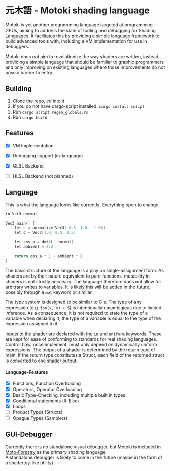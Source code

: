 

# 元木語 - Motoki shading language

Motoki is yet another programming language targeted at programming GPUs, aiming to address the state of tooling and debugging for Shading Languages. It facilitates this by providing a simple language framework to build advanced tools with, including a VM implementation for use in debuggers.  
  
Motoki does not aim to revolutionize the way shaders are written, instead providing a simple language that should be familiar to graphic programmers and only improving on existing languages where those improvements do not pose a barrier to entry.

## Building

1. Clone the repo, cd into it
2. If you do not have cargo-script installed: `cargo install script`
3. Run `cargo script regen_globals.rs`
4. Run `cargo build`

## Features

- [x] VM Implementation
- [x] Debugging support (in-language)
- [x] GLSL Backend
- [ ] HLSL Backend (not planned)


## Language

This is what the language looks like currently. Everything open to change.

```c
in Vec3 normal

Vec3 main() {
    let L = normalize(Vec3(-0.5, 1.0, -1.0))
    let C = Vec3(1.0, 0.5, 0.5)
    
    let cos_a = dot(L, normal)
    let ambient = 0.3

    return cos_a * C + ambient * C
}
```

The basic structure of the language is a play on single-assignment form. As shaders are by their nature equivalent to pure functions, mutability in shaders is not strictly necceary. The language therefore does not allow for arbitrary writes to variables. It is likely this will be added in the future, possibly through a `mut` keyword or similar.  
  
The type system is designed to be similar to C's. The type of any expression (e.g. `foo(x, y) + 5`) is intentionally umambigious due to limited inference. As a consequence, it is not required to state the type of a variable when declaring it, the type of a variable is equal to the type of the expression assigned to it.  
  
Inputs to the shader are declared with the `in` and `uniform` keywords. These are kept for ease of conforming to standards for real shading languages. Control flow, once implement, must only depend on dynamically uniform expressions. The output of a shader is determined by the return type of main. If the return type constitutes a Struct, each field of the returned struct is converted to one shader output.

#### Language-Features

- [x] Functions, Function Overloading
- [x] Operators, Operator Overloading
- [x] Basic Type-Checking, including multiple built in types
- [x] Conditional statements (If-Else)
- [x] Loops
- [ ] Product Types (Structs)
- [ ] Opague Types (Samplers)

## GUI-Debugger

Currently there is no standalone visual debugger, but Motoki is included in [Moto-Forestry](https://github.com/Nyrox/moto-forestry) as the primary shading language.  
A standalone debugger is likely to come in the future (maybe in the form of a shadertoy-like utility).
